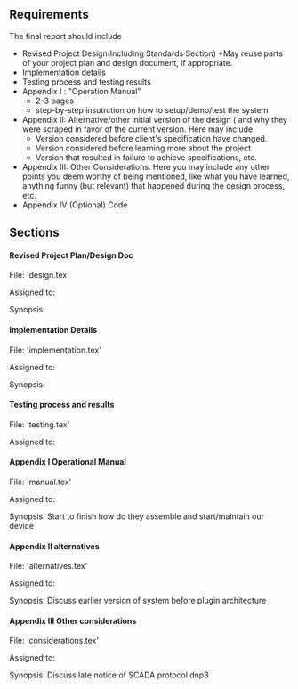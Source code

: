 ## Requirements

The final report should include

- Revised Project Design(Including Standards Section)
	*May reuse parts of your project plan and design document, if appropriate.
- Implementation details
- Testing process and testing results
- Appendix I : "Operation Manual"
	* 2-3 pages
	* step-by-step insutrction on how to setup/demo/test the system
- Appendix II: Alternative/other initial version of the design ( and why they were scraped in favor of the current version. Here may include
	* Version considered before client's specification have changed.
	* Version considered before learning more about the project
	* Version that resulted in failure to achieve specifications, etc.
- Appendix III: Other Considerations. Here you may include any other points you deem worthy of being mentioned, like what you have learned, anything funny (but relevant) that happened during the design process, etc.
- Appendix IV (Optional) Code



## Sections

#### Revised Project Plan/Design Doc

File: 'design.tex'

Assigned to: 

Synopsis: 


#### Implementation Details

File: 'implementation.tex'

Assigned to: 

Synopsis:


#### Testing process and results

File: 'testing.tex'

Assigned to: 

#### Appendix I Operational Manual

File: 'manual.tex'

Assigned to:

Synopsis: Start to finish how do they assemble and start/maintain our device


#### Appendix II alternatives

File: 'alternatives.tex'

Assigned to:

Synopsis: Discuss earlier version of system before plugin architecture

#### Appendix III Other considerations

File: 'considerations.tex'

Assigned to: 

Synopsis: Discuss late notice of SCADA protocol dnp3

